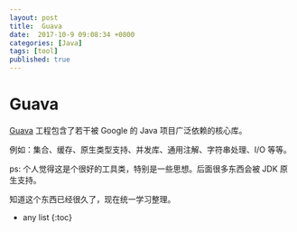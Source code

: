 ```yaml
---
layout: post
title:  Guava
date:  2017-10-9 09:08:34 +0800
categories: [Java]
tags: [tool]
published: true
---
```



# Guava

[Guava](http://ifeve.com/google-guava/) 工程包含了若干被 Google 的 Java 项目广泛依赖的核心库。

例如：集合、缓存、原生类型支持、并发库、通用注解、字符串处理、I/O 等等。 

ps: 个人觉得这是个很好的工具类，特别是一些思想。后面很多东西会被 JDK 原生支持。

知道这个东西已经很久了，现在统一学习整理。





* any list
{:toc}












 


